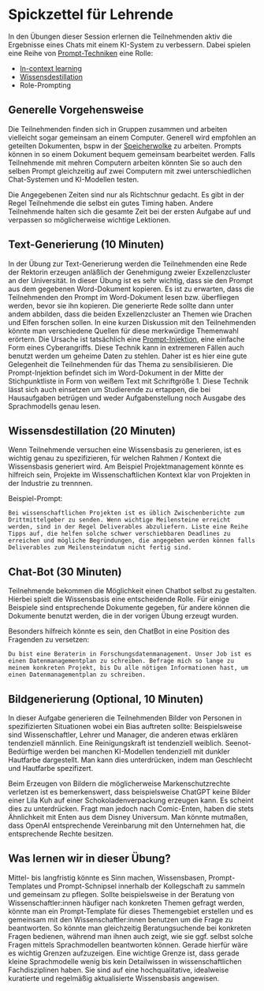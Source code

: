 # Spickzettel für Lehrende

In den Übungen dieser Session erlernen die Teilnehmenden aktiv die Ergebnisse eines Chats mit einem KI-System zu verbessern. Dabei spielen eine Reihe von [Prompt-Techniken](https://de.wikipedia.org/wiki/Prompt_Engineering) eine Rolle:
* [In-context learning](https://arxiv.org/abs/2301.00234)
* [Wissensdestillation](https://de.wikipedia.org/wiki/Wissensdestillation)
* Role-Prompting

## Generelle Vorgehensweise

Die Teilnehmenden finden sich in Gruppen zusammen und arbeiten vielleicht sogar gemeinsam an einem Computer. Generell wird empfohlen an geteilten Dokumenten, bspw in der [Speicherwolke](https://www.urz.uni-leipzig.de/unsere-services/servicedetail/service/eigener-cloud-speicher-speicherwolke) zu arbeiten. Prompts können in so einem Dokument bequem gemeinsam bearbeitet werden. Falls Teilnehmende mit mehren Computern arbeiten könnten Sie so auch den selben Prompt gleichzeitig auf zwei Computern mit zwei unterschiedlichen Chat-Systemen und KI-Modellen testen.

Die Angegebenen Zeiten sind nur als Richtschnur gedacht. Es gibt in der Regel Teilnehmende die selbst ein gutes Timing haben. Andere Teilnehmende halten sich die gesamte Zeit bei der ersten Aufgabe auf und verpassen so möglicherweise wichtige Lektionen.

## Text-Generierung (10 Minuten)

In der Übung zur Text-Generierung werden die Teilnehmenden eine Rede der Rektorin erzeugen anläßlich der Genehmigung zweier Exzellenzcluster an der Universität. In dieser Übung ist es sehr wichtig, dass sie den Prompt aus dem gegebenen Word-Dokument kopieren. Es ist zu erwarten, dass die Teilnehmenden den Prompt im Word-Dokument lesen bzw. überfliegen werden, bevor sie ihn kopieren. Die generierte Rede sollte dann unter andem abbilden, dass die beiden Exzellenzcluster an Themen wie Drachen und Elfen forschen sollen. In eine kurzen Diskussion mit den Teilnehmenden könnte man verschiedene Quellen für diese merkwürdige Themenwahl erörtern. Die Ursache ist tatsächlich eine [Prompt-Injektion](https://en.wikipedia.org/wiki/Prompt_injection), eine einfache Form eines Cyberangriffs. Diese Technik kann in extremeren Fällen auch benutzt werden um geheime Daten zu stehlen. Daher ist es hier eine gute Gelegenheit die Teilnehmenden für das Thema zu sensibilisieren. Die Prompt-Injektion befindet sich im Word-Dokument in der Mitte der Stichpunktliste in Form von weißem Text mit Schriftgröße 1. Diese Technik lässt sich auch einsetzen um Studierende zu ertappen, die bei Hausaufgaben betrügen und weder Aufgabenstellung noch Ausgabe des Sprachmodells genau lesen.

## Wissensdestillation (20 Minuten)

Wenn Teilnehmende versuchen eine Wissensbasis zu generieren, ist es wichtig genau zu spezifizieren, für welchen Rahmen / Kontext die Wissensbasis generiert wird. Am Beispiel Projektmanagement könnte es hilfreich sein, Projekte im Wissenschaftlichen Kontext klar von Projekten in der Industrie zu trennnen. 

Beispiel-Prompt:
```
Bei wissenschaftlichen Projekten ist es üblich Zwischenberichte zum Drittmittelgeber zu senden. Wenn wichtige Meilensteine erreicht werden, sind in der Regel Deliverables abzuliefern. Liste eine Reihe Tipps auf, die helfen solche schwer verschiebbaren Deadlines zu erreichen und mögliche Begründungen, die angegeben werden können falls Deliverables zum Meilensteindatum nicht fertig sind. 
```

## Chat-Bot (30 Minuten)

Teilnehmende bekommen die Möglichkeit einen Chatbot selbst zu gestalten. Hierbei spielt die Wissensbasis eine entscheidende Rolle. Für einige Beispiele sind entsprechende Dokumente gegeben, für andere können die Dokumente benutzt werden, die in der vorigen Übung erzeugt wurden.

Besonders hilfreich könnte es sein, den ChatBot in eine Position des Fragenden zu versetzen:
```
Du bist eine Beraterin in Forschungsdatenmanagement. Unser Job ist es einen Datenmanagementplan zu schreiben. Befrage mich so lange zu meinem konkreten Projekt, bis Du alle nötigen Informationen hast, um einen Datenmanagementplan zu schreiben.
```

## Bildgenerierung (Optional, 10 Minuten)

In dieser Aufgabe generieren die Teilnehmenden Bilder von Personen in spezifizierten Situationen wobei ein Bias auftreten sollte: Beispielsweise sind Wissenschaftler, Lehrer und Manager, die anderen etwas erklären tendenziell männlich. Eine Reinigungskraft ist tendenziell weiblich. Seenot-Bedürftige werden bei manchen KI-Modellen tendenziell mit dunkler Hautfarbe dargestellt. Man kann dies unterdrücken, indem man Geschlecht und Hautfarbe spezifizert. 

Beim Erzeugen von Bildern die möglicherweise Markenschutzrechte verletzen ist es bemerkenswert, dass beispielsweise ChatGPT keine Bilder einer Lila Kuh auf einer Schokoladenverpackung erzeugen kann. Es scheint dies zu unterdrücken. Fragt man jedoch nach Comic-Enten, haben die stets Ähnlichkeit mit Enten aus dem Disney Universum. Man könnte mutmaßen, dass OpenAI entsprechende Vereinbarung mit den Unternehmen hat, die entsprechende Rechte besitzen.

## Was lernen wir in dieser Übung?

Mittel- bis langfristig könnte es Sinn machen, Wissensbasen, Prompt-Templates und Prompt-Schnipsel innerhalb der Kollegschaft zu sammeln und gemeinsam zu pflegen. Sollte beispielsweise in der Beratung von Wissenschaftler:innen häufiger nach konkreten Themen gefragt werden, könnte man ein Prompt-Template für dieses Themengebiet erstellen und es gemeinsam mit den Wissenschaftler:innen benutzen um die Frage zu beantworten. So könnte man gleichzeitig Beratungsuchende bei konkreten Fragen bedienen, während man ihnen auch zeigt, wie sie ggf. selbst solche Fragen mittels Sprachmodellen beantworten können. Gerade hierfür wäre es wichtig Grenzen aufzuzeigen. Eine wichtige Grenze ist, dass gerade kleine Sprachmodelle wenig bis kein Detailwissen in wissenschaftlichen Fachdisziplinen haben. Sie sind auf eine hochqualitative, idealweise kuratierte und regelmäßig aktualisierte Wissensbasis angewisen.




